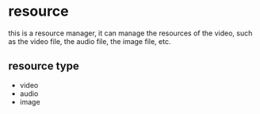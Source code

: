 # resource

this is a resource manager, it can manage the resources of the video, such as the video file, the audio file, the image file, etc.

## resource type

- video
- audio
- image
